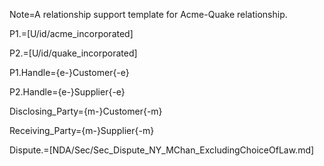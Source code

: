 Note=A relationship support template for Acme-Quake relationship.

P1.=[U/id/acme_incorporated]

P2.=[U/id/quake_incorporated]

P1.Handle={e-}Customer{-e}

P2.Handle={e-}Supplier{-e}

Disclosing_Party={m-}Customer{-m}

Receiving_Party={m-}Supplier{-m}

Dispute.=[NDA/Sec/Sec_Dispute_NY_MChan_ExcludingChoiceOfLaw.md]